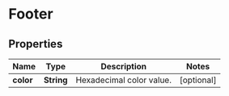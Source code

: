 

# Footer

## Properties

Name | Type | Description | Notes
------------ | ------------- | ------------- | -------------
**color** | **String** | Hexadecimal color value. |  [optional]



